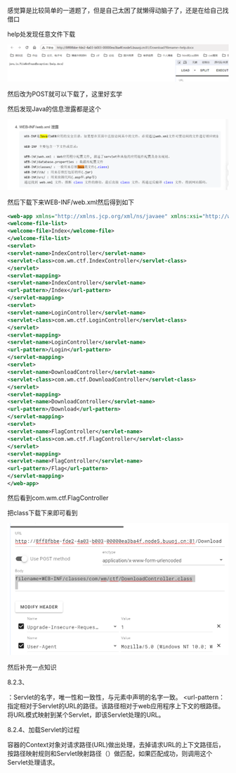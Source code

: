 感觉算是比较简单的一道题了，但是自己太困了就懒得动脑子了，还是在给自己找借口

help处发现任意文件下载

![image-20240122200632716](./assets/image-20240122200632716.png)

然后改为POST就可以下载了，这里好玄学

然后发现Java的信息泄露都是这个

![image-20240122200701769](./assets/image-20240122200701769.png)

然后下载下来WEB-INF/web.xml然后得到如下

```xml
<web-app xmlns="http://xmlns.jcp.org/xml/ns/javaee" xmlns:xsi="http://www.w3.org/2001/XMLSchema-instance" xsi:schemaLocation="http://xmlns.jcp.org/xml/ns/javaee http://xmlns.jcp.org/xml/ns/javaee/web-app_4_0.xsd" version="4.0">
<welcome-file-list>
<welcome-file>Index</welcome-file>
</welcome-file-list>
<servlet>
<servlet-name>IndexController</servlet-name>
<servlet-class>com.wm.ctf.IndexController</servlet-class>
</servlet>
<servlet-mapping>
<servlet-name>IndexController</servlet-name>
<url-pattern>/Index</url-pattern>
</servlet-mapping>
<servlet>
<servlet-name>LoginController</servlet-name>
<servlet-class>com.wm.ctf.LoginController</servlet-class>
</servlet>
<servlet-mapping>
<servlet-name>LoginController</servlet-name>
<url-pattern>/Login</url-pattern>
</servlet-mapping>
<servlet>
<servlet-name>DownloadController</servlet-name>
<servlet-class>com.wm.ctf.DownloadController</servlet-class>
</servlet>
<servlet-mapping>
<servlet-name>DownloadController</servlet-name>
<url-pattern>/Download</url-pattern>
</servlet-mapping>
<servlet>
<servlet-name>FlagController</servlet-name>
<servlet-class>com.wm.ctf.FlagController</servlet-class>
</servlet>
<servlet-mapping>
<servlet-name>FlagController</servlet-name>
<url-pattern>/Flag</url-pattern>
</servlet-mapping>
</web-app>
```

然后看到com.wm.ctf.FlagController

把class下载下来即可看到

![image-20240122202227348](./assets/image-20240122202227348.png)

然后补充一点知识

8.2.3、<servlet-mapping>

<servlet-name>：Servlet的名字，唯一性和一致性，与元素中声明的名字一致。
<url-pattern：指定相对于Servlet的URL的路径。该路径相对于web应用程序上下文的根路径。将URL模式映射到某个Servlet，即该Servlet处理的URL。

8.2.4、加载Servlet的过程

容器的Context对象对请求路径(URL)做出处理，去掉请求URL的上下文路径后，按路径映射规则和Servlet映射路径（）做匹配，如果匹配成功，则调用这个Servlet处理请求。

